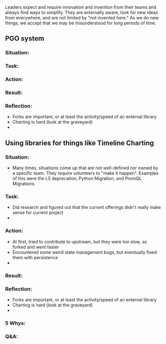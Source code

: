 
Leaders expect and require innovation and invention from their teams and always find ways to simplify. They are externally aware, look for new ideas from everywhere, and are not limited by “not invented here." As we do new things, we accept that we may be misunderstood for long periods of time.

## PGO system
### Situation:

### Task:

### Action:

### Result:


### Reflection:
- Forks are important, or at least the activity/speed of an external library
- Charting is hard (look at the graveyard)
- 

## Using libraries for things like Timeline Charting
### Situation:
- Many times, situations come up that are not well-defined nor owned by a specific team. They require volunteers to "make it happen". Examples of this were the L5 deprecation, Python Migration, and PromQL Migrations.

### Task:
- Did research and figured out that the current offerings didn't really make sense for current project
- 

### Action:
- At first, tried to contribute to upstream, but they were too slow, so forked and went faster
- Encountered some weird state management bugs, but eventually fixed them with persistence
- 

### Result:


### Reflection:
- Forks are important, or at least the activity/speed of an external library
- Charting is hard (look at the graveyard)
- 

### 5 Whys:

### Q&A: